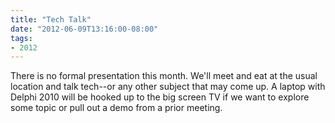 ```yaml
---
title: "Tech Talk"
date: "2012-06-09T13:16:00-08:00"
tags:
- 2012
---
```


There is no formal presentation this month.  We'll meet and eat at the usual location and talk tech--or any other subject that may come up. A laptop with Delphi 2010 will be hooked up to the big screen TV if we want to explore some topic or pull out a demo from a prior meeting.
